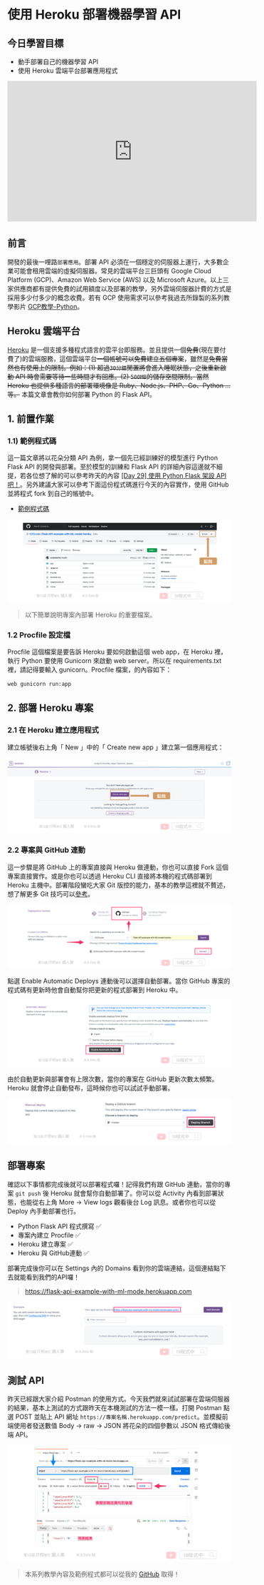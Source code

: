 # 使用 Heroku 部署機器學習 API

## 今日學習目標
- 動手部署自己的機器學習 API
- 使用 Heroku 雲端平台部署應用程式

<iframe width="560" height="315" src="https://www.youtube.com/embed/X2ncrARsB70" frameborder="0" allow="accelerometer; autoplay; clipboard-write; encrypted-media; gyroscope; picture-in-picture" allowfullscreen></iframe>

## 前言
開發的最後一哩路`部署應用`。部署 API 必須在一個穩定的伺服器上運行，大多數企業可能會租用雲端的虛擬伺服器。常見的雲端平台三巨頭有 Google Cloud Platform (GCP)、Amazon Web Service (AWS) 以及 Microsoft Azure。以上三家供應商都有提供免費的試用額度以及部署的教學，另外雲端伺服器計費的方式是採用多少付多少的概念收費。若有 GCP 使用需求可以參考我過去所錄製的系列教學影片 [GCP教學-Python](https://www.youtube.com/watch?v=z3bU_MYPlOs&list=PLXSkku8eiD-hcW9N9A6M8Y6Hma8DHBsEJ)。

## Heroku 雲端平台
[Heroku](https://www.heroku.com) 是一個支援多種程式語言的雲平台即服務。並且提供一個~~免費~~(現在要付費了)的雲端服務，這個雲端平台~~一個帳號可以免費建立五個專案~~，雖然是~~免費當然也有使用上的限制。例如：(1) 超過`30分鐘`閒置將會進入睡眠狀態，之後重新啟動 API 時會需要等待一些時間才有回應。(2) `500MB`的儲存空間限制。當然 Heroku 也提供多種語言的部署環境像是 Ruby、Node.js、PHP、Go、Python ...等。~~
本篇文章會教你如何部署 Python 的 Flask API。

## 1. 前置作業
### 1.1) 範例程式碼
這一篇文章將以花朵分類 API 為例，拿一個先已經訓練好的模型進行 Python Flask API 的開發與部署。至於模型的訓練和 Flask API 的詳細內容這邊就不細提，若各位想了解的可以參考昨天的內容 [[Day 29] 使用 Python Flask 架設 API 吧！](https://ithelp.ithome.com.tw/articles/10280422)。另外建議大家可以參考下面這份程式碼進行今天的內容實作，使用 GitHub 並將程式 fork 到自己的帳號中。

- [範例程式碼](https://github.com/1010code/Flask-API-example-with-ML-model-heroku)

![](./image/img30-1.png)

> 以下簡單說明專案內部署 Heroku 的重要檔案。

### 1.2 Procfile 設定檔
Procfile 這個檔案是要告訴 Heroku 要如何啟動這個 web app，在 Heroku 裡，執行 Python 要使用 Gunicorn 來啟動 web server。所以在 requirements.txt 裡，請記得要輸入 gunicorn。Procfile 檔案，的內容如下：

```sh
web gunicorn run:app
```

## 2. 部署 Heroku 專案
### 2.1 在 Heroku 建立應用程式
建立帳號後右上角「 New 」中的「 Create new app 」建立第一個應用程式：

![](./image/img30-2.png)

### 2.2 專案與 GitHub 連動
這一步驟是將 GitHub 上的專案直接與 Heroku 做連動，你也可以直接 Fork 這個專案直接實作。或是你也可以透過 Heroku CLI 直接將本機的程式碼部署到 Heroku 主機中。部署階段蠻吃大家 Git 版控的能力，基本的教學這裡就不贅述，想了解更多 Git 技巧可以[參考](https://github.com/doggy8088/Learn-Git-in-30-days)。

![](./image/img30-3.png)

點選 Enable Automatic Deploys 連動後可以選擇自動部署。當你 GitHub 專案的程式碼有更新時他會自動幫你把更新的程式部署到 Heroku 中。

![](./image/img30-4.png)

由於自動更新與部署會有上限次數，當你的專案在 GitHub 更新次數太頻繁。Heroku 就會停止自動發布，這時候你也可以試試手動部署。

![](./image/img30-5.png)

## 部署專案
確認以下事情都完成後就可以部署程式囉！記得我們有跟 GitHub 連動，當你的專案 `git push` 後 Heroku 就會幫你自動部署了。你可以從 Activity 內看到部署狀態，也能從右上角 More -> View logs 觀看後台 Log 訊息。或者你也可以從 Deploy 內手動部署也行。

- Python Flask API 程式撰寫 ✅
- 專案內建立 Procfile ✅
- Heroku 建立專案 ✅
- Heroku 與 GitHub連動 ✅

部署完成後你可以在 Settings 內的 Domains 看到你的雲端連結，這個連結點下去就能看到我們的API囉！

> https://flask-api-example-with-ml-mode.herokuapp.com

![](./image/img30-6.png)

## 測試 API
昨天已經跟大家介紹 Postman 的使用方式。今天我們就來試試部署在雲端伺服器的結果，基本上測試的方式跟昨天在本機測試的方法一模一樣。打開 Postman 點選 POST 並貼上 API 網址 `https://專案名稱.herokuapp.com/predict`。並模擬前端使用者發送數值 Body -> raw -> JSON 將花朵的四個參數以 JSON 格式傳給後端 API。

![](./image/img30-7.png)

> 本系列教學內容及範例程式都可以從我的 [GitHub](https://github.com/andy6804tw/2021-13th-ironman) 取得！